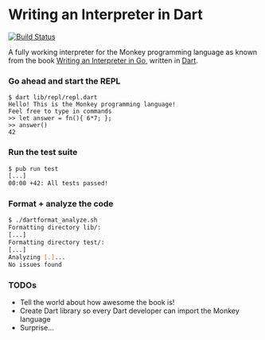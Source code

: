 # Writing an Interpreter in Dart

[![Build Status](https://travis-ci.org/mreichelt/monkey-dart.svg?branch=master)](https://travis-ci.org/mreichelt/monkey-dart)

A fully working interpreter for the Monkey programming language as known from the book [Writing an Interpreter in Go](https://interpreterbook.com/), written in [Dart](https://www.dartlang.org/).

### Go ahead and start the REPL

```
$ dart lib/repl/repl.dart
Hello! This is the Monkey programming language!
Feel free to type in commands
>> let answer = fn(){ 6*7; };
>> answer()
42
```

### Run the test suite

```sh
$ pub run test
[...]
00:00 +42: All tests passed! 
```

### Format + analyze the code

```sh
$ ./dartformat_analyze.sh
Formatting directory lib/:
[...]
Formatting directory test/:
[...]
Analyzing [.]...
No issues found
```

### TODOs

- Tell the world about how awesome the book is!
- Create Dart library so every Dart developer can import the Monkey language
- Surprise…
